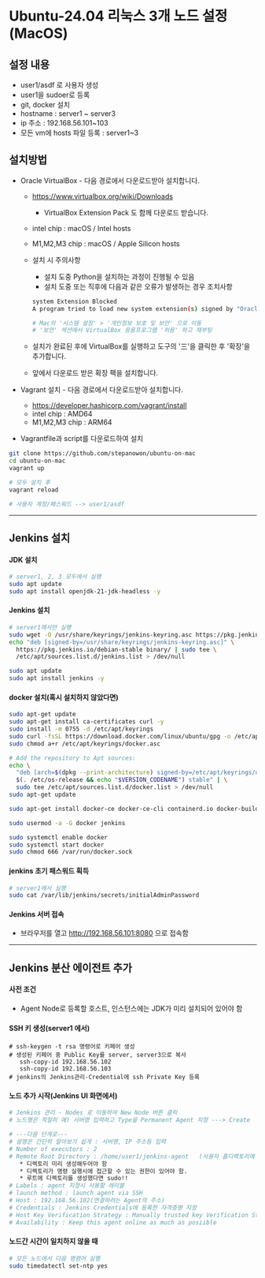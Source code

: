 # Ubuntu-24.04 리눅스 3개 노드 설정 (MacOS)
 
## 설정 내용
* user1/asdf 로 사용자 생성
* user1을 sudoer로 등록
* git, docker 설치
* hostname : server1 ~ server3
* ip 주소 : 192.168.56.101~103
* 모든 vm에 hosts 파일 등록 : server1~3

## 설치방법
* Oracle VirtualBox - 다음 경로에서 다운로드받아 설치합니다.
  - https://www.virtualbox.org/wiki/Downloads
    * VirtualBox Extension Pack 도 함께 다운로드 받습니다.
  - intel chip : macOS / Intel hosts
  - M1,M2,M3 chip : macOS / Apple Silicon hosts

  - 설치 시 주의사항
    * 설치 도중 Python을 설치하는 과정이 진행될 수 있음
    * 설치 도중 또는 직후에 다음과 같은 오류가 발생하는 경우 조치사항
    ```sh
    system Extension Blocked
    A program tried to load new system extension(s) signed by "Oracle America, Inc." ...

    # Mac의 '시스템 설정' > '개인정보 보호 및 보안' 으로 이동
    # '보안' 섹션에서 VirtualBox 응용프로그램 '허용' 하고 재부팅
    ```
  - 설치가 완료된 후에 VirtualBox를 실행하고 도구의 '三'을 클릭한 후 '확장'을 추가합니다.
  - 앞에서 다운로드 받은 확장 팩을 설치합니다.
* Vagrant 설치 - 다음 경로에서 다운로드받아 설치합니다.
  - https://developer.hashicorp.com/vagrant/install
  - intel chip : AMD64
  - M1,M2,M3 chip : ARM64

* Vagrantfile과 script를 다운로드하여 설치
```sh
git clone https://github.com/stepanowon/ubuntu-on-mac
cd ubuntu-on-mac
vagrant up

# 모두 설치 후 
vagrant reload

# 사용자 계정/패스워드 --> user1/asdf
```
---
## Jenkins 설치

#### JDK 설치
```sh
# server1, 2, 3 모두에서 실행
sudo apt update 
sudo apt install openjdk-21-jdk-headless -y
```

#### Jenkins 설치
```sh
# server1에서만 실행
sudo wget -O /usr/share/keyrings/jenkins-keyring.asc https://pkg.jenkins.io/debian-stable/jenkins.io-2023.key
echo "deb [signed-by=/usr/share/keyrings/jenkins-keyring.asc]" \
  https://pkg.jenkins.io/debian-stable binary/ | sudo tee \
  /etc/apt/sources.list.d/jenkins.list > /dev/null

sudo apt update
sudo apt install jenkins -y
```

#### docker 설치(혹시 설치하지 않았다면)
```sh
sudo apt-get update
sudo apt-get install ca-certificates curl -y
sudo install -m 0755 -d /etc/apt/keyrings
sudo curl -fsSL https://download.docker.com/linux/ubuntu/gpg -o /etc/apt/keyrings/docker.asc
sudo chmod a+r /etc/apt/keyrings/docker.asc

# Add the repository to Apt sources:
echo \
  "deb [arch=$(dpkg --print-architecture) signed-by=/etc/apt/keyrings/docker.asc] https://download.docker.com/linux/ubuntu \
  $(. /etc/os-release && echo "$VERSION_CODENAME") stable" | \
  sudo tee /etc/apt/sources.list.d/docker.list > /dev/null
sudo apt-get update

sudo apt-get install docker-ce docker-ce-cli containerd.io docker-buildx-plugin docker-compose-plugin -y

sudo usermod -a -G docker jenkins  

sudo systemctl enable docker
sudo systemctl start docker
sudo chmod 666 /var/run/docker.sock     
```

#### jenkins 초기 패스워드 획득
```sh
# server1에서 실행
sudo cat /var/lib/jenkins/secrets/initialAdminPassword
```

#### Jenkins 서버 접속
* 브라우저를 열고 http://192.168.56.101:8080 으로 접속함


---
## Jenkins 분산 에이전트 추가
#### 사전 조건
* Agent Node로 등록할 호스트, 인스턴스에는 JDK가 미리 설치되어 있어야 함

#### SSH 키 생성(server1 에서)
```ssh
# ssh-keygen -t rsa 명령어로 키페어 생성
# 생성된 키페어 중 Public Key를 server, server3으로 복사
   ssh-copy-id 192.168.56.102
   ssh-copy-id 192.168.56.103
# jenkins의 Jenkins관리-Credential에 ssh Private Key 등록
```

#### 노드 추가 시작(Jenkins UI 화면에서)
```sh
# Jenkins 관리 - Nodes 로 이동하여 New Node 버튼 클릭
# 노드명은 적절히 예) 서버명 입력하고 Type을 Permanent Agent 지정 ---> Create

# ---다음 단계로---
# 설명은 간단히 알아보기 쉽게 : 서버명, IP 주소등 입력
# Number of executors : 2
# Remote Root Directory : /home/user1/jenkins-agent   (사용자 홈디렉토리에 생성)
   * 디렉토리 미리 생성해두어야 함
   * 디렉토리가 명령 실행시에 접근할 수 있는 권한이 있어야 함.
   * 루트에 디렉토리를 생성했다면 sudo!!
# Labels : agent 지정시 사용할 레이블
# launch method : launch agent via SSH
# Host : 192.168.56.102(연결하려는 Agent의 주소)
# Credentials : Jenkins Credentials에 등록한 자격증명 지정
# Host Key Verification Strategy : Manually trusted key Verification Strategy
# Availability : Keep this agent online as much as posiible
```

#### 노드간 시간이 일치하지 않을 때
```sh
# 모든 노드에서 다음 명령어 실행
sudo timedatectl set-ntp yes
```
